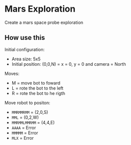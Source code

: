 # Mars Exploration

Create a mars space probe exploration

## How use this

Initial configuration:
* Area size: 5x5
* Initial position: (0,0,N) = x = 0, y = 0 and camera = North

Moves:
* M = move bot to foward
* L = rote the bot to the left
* R = rote the bot to he rigth

Move robot to positon:
* `MMRMMRMM` = (2,0,S) 
* `MML` = (0,2,W)  
* `MMRMMLMMRMM` = (4,4,E)
* `AAAA` = Error 
* `MMMMM` = Error
* `MLX` = Error
